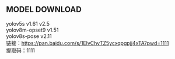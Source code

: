 ## MODEL DOWNLOAD<br>
yolov5s v1.61    v2.5<br>
yolov8m-opset9  v1.51 <br>
yolov8s-pose    v2.11 <br>
链接：https://pan.baidu.com/s/1ElvChvTZ5ycxqpgpjj4xTA?pwd=1111 
<br>
提取码：1111
